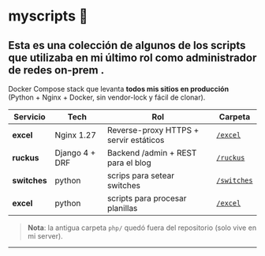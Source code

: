 # myscripts 🚀
## Esta es una colección de algunos de los scripts que utilizaba en mi último rol como administrador de redes on-prem . 


Docker Compose stack que levanta **todos mis sitios en producción**  
(Python + Nginx + Docker, sin vendor-lock y fácil de clonar).

| Servicio | Tech | Rol | Carpeta |
|----------|------|-----|---------|
| **excel** | Nginx 1.27 | Reverse-proxy HTTPS + servir estáticos | [`/excel`](nginx) |
| **ruckus** | Django 4 + DRF | Backend /admin + REST para el blog | [`/ruckus`](django-api) |
| **switches** | python | scrips para setear switches | [`/switches`](django_blog_front) |
| **excel** | python | scripts para procesar planillas | [`/excel`](app) |

> **Nota**: la antigua carpeta `php/` quedó fuera del repositorio (solo vive en mi server).

---